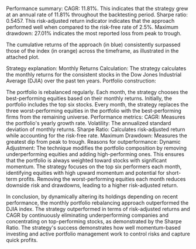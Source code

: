 Performance summary: 
CAGR: 11.81%. This indicates that the strategy grew at an annual rate of 11.81% throughout the backtesting period. 
Sharpe ratio: 0.5457. This risk-adjusted return indicator indicates that the approach performed well when compared to the risk-free rate of 2.5%. 
Maximum drawdown: 27.01% indicates the most reported loss from peak to trough.

The cumulative returns of the approach (in blue) consistently surpassed those of the index (in orange) across the timeframe, as illustrated in the attached plot.

Strategy explanation: Monthly Returns Calculation: The strategy calculates the monthly returns for the consistent stocks in the Dow Jones Industrial Average (DJIA) over the past ten years. Portfolio construction:

The portfolio is rebalanced regularly.
Each month, the strategy chooses the best-performing equities based on their monthly returns.
Initially, the portfolio includes the top six stocks.
Every month, the strategy replaces the three worst-performing equities in the portfolio with the best-performing firms from the remaining universe. Performance metrics: CAGR: Measures the portfolio's yearly growth rate. Volatility: The annualized standard deviation of monthly returns. Sharpe Ratio: Calculates risk-adjusted return while accounting for the risk-free rate. Maximum Drawdown: Measures the greatest dip from peak to trough.
Reasons for outperformance: Dynamic Adjustment: The technique modifies the portfolio composition by removing underperforming equities and adding high-performing ones. This ensures that the portfolio is always weighted toward stocks with significant momentum. The strategy focuses on the top six performers each month, identifying equities with high upward momentum and potential for short-term profits. Removing the worst-performing equities each month reduces downside risk and drawdowns, leading to a higher risk-adjusted return.

In conclusion, by dynamically altering its holdings depending on recent performance, the monthly portfolio rebalancing approach outperformed the DJIA index. The strategy outperformed in terms of risk-adjusted returns and CAGR by continuously eliminating underperforming companies and concentrating on top-performing stocks, as demonstrated by the Sharpe Ratio. The strategy's success demonstrates how well momentum-based investing and active portfolio management work to control risks and capture quick profits.
